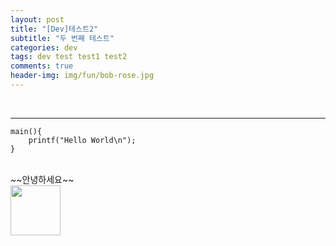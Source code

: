 ```yaml
---
layout: post
title: "[Dev]테스트2"
subtitle: "두 번째 테스트"
categories: dev
tags: dev test test1 test2
comments: true
header-img: img/fun/bob-rose.jpg
---
```

<br>

***********************************************


```#include<stdio.h>
main(){
    printf("Hello World\n");
}
```
<br>
~~안녕하세요~~
<br>

<img src="img/fun/by-the-way.png" width="80" height="80">
